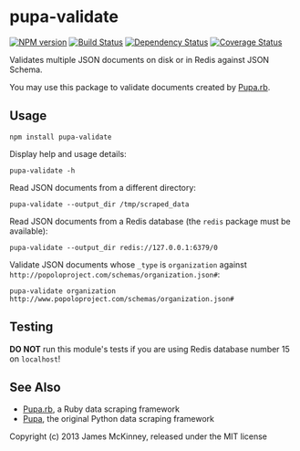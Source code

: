 # pupa-validate

[![NPM version](https://badge.fury.io/js/pupa-validate.svg)](http://badge.fury.io/js/pupa-validate)
[![Build Status](https://secure.travis-ci.org/jpmckinney/pupa-validate.png)](http://travis-ci.org/jpmckinney/pupa-validate)
[![Dependency Status](https://david-dm.org/jpmckinney/pupa-validate.svg)](https://david-dm.org/jpmckinney/pupa-validate)
[![Coverage Status](https://coveralls.io/repos/jpmckinney/pupa-validate/badge.png)](https://coveralls.io/r/jpmckinney/pupa-validate)

Validates multiple JSON documents on disk or in Redis against JSON Schema.

You may use this package to validate documents created by [Pupa.rb](https://github.com/jpmckinney/pupa-ruby).

## Usage

    npm install pupa-validate

Display help and usage details:

    pupa-validate -h

Read JSON documents from a different directory:

    pupa-validate --output_dir /tmp/scraped_data

Read JSON documents from a Redis database (the `redis` package must be available):

    pupa-validate --output_dir redis://127.0.0.1:6379/0

Validate JSON documents whose `_type` is `organization` against `http://popoloproject.com/schemas/organization.json#`:

    pupa-validate organization http://www.popoloproject.com/schemas/organization.json#

## Testing

**DO NOT** run this module's tests if you are using Redis database number 15 on `localhost`!

## See Also

* [Pupa.rb](https://github.com/jpmckinney/pupa-ruby), a Ruby data scraping framework
* [Pupa](https://github.com/opencivicdata/pupa), the original Python data scraping framework

Copyright (c) 2013 James McKinney, released under the MIT license
